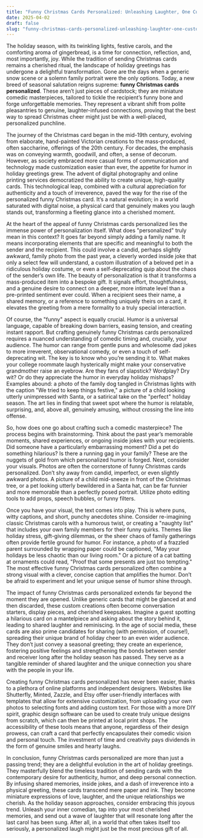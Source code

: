 ```yaml
---
title: "Funny Christmas Cards Personalized: Unleashing Laughter, One Custom Creation at a Time"
date: 2025-04-02
draft: false
slug: "funny-christmas-cards-personalized-unleashing-laughter-one-custom-creation-at-a-time" 
---
```


The holiday season, with its twinkling lights, festive carols, and the comforting aroma of gingerbread, is a time for connection, reflection, and, most importantly, joy. While the tradition of sending Christmas cards remains a cherished ritual, the landscape of holiday greetings has undergone a delightful transformation. Gone are the days when a generic snow scene or a solemn family portrait were the only options. Today, a new breed of seasonal salutation reigns supreme: **funny Christmas cards personalized**. These aren’t just pieces of cardstock; they are miniature comedic masterpieces, tailored to tickle the recipient’s funny bone and forge unforgettable memories. They represent a vibrant shift from polite pleasantries to genuine, laughter-infused connections, proving that the best way to spread Christmas cheer might just be with a well-placed, personalized punchline.

The journey of the Christmas card began in the mid-19th century, evolving from elaborate, hand-painted Victorian creations to the mass-produced, often saccharine, offerings of the 20th century. For decades, the emphasis was on conveying warmth, goodwill, and often, a sense of decorum. However, as society embraced more casual forms of communication and technology made customization easier than ever, the appetite for humor in holiday greetings grew. The advent of digital photography and online printing services democratized the ability to create unique, high-quality cards. This technological leap, combined with a cultural appreciation for authenticity and a touch of irreverence, paved the way for the rise of the personalized funny Christmas card. It’s a natural evolution; in a world saturated with digital noise, a physical card that genuinely makes you laugh stands out, transforming a fleeting glance into a cherished moment.

At the heart of the appeal of funny Christmas cards personalized lies the immense power of personalization itself. What does "personalized" truly mean in this context? It goes far beyond simply adding a family name. It means incorporating elements that are specific and meaningful to both the sender and the recipient. This could involve a candid, perhaps slightly awkward, family photo from the past year, a cleverly worded inside joke that only a select few will understand, a custom illustration of a beloved pet in a ridiculous holiday costume, or even a self-deprecating quip about the chaos of the sender’s own life. The beauty of personalization is that it transforms a mass-produced item into a bespoke gift. It signals effort, thoughtfulness, and a genuine desire to connect on a deeper, more intimate level than a pre-printed sentiment ever could. When a recipient sees their name, a shared memory, or a reference to something uniquely theirs on a card, it elevates the greeting from a mere formality to a truly special interaction.

Of course, the "funny" aspect is equally crucial. Humor is a universal language, capable of breaking down barriers, easing tension, and creating instant rapport. But crafting genuinely funny Christmas cards personalized requires a nuanced understanding of comedic timing and, crucially, your audience. The humor can range from gentle puns and wholesome dad jokes to more irreverent, observational comedy, or even a touch of self-deprecating wit. The key is to know who you’re sending it to. What makes your college roommate laugh hysterically might make your conservative grandmother raise an eyebrow. Are they fans of slapstick? Wordplay? Dry wit? Or do they appreciate the humor in everyday holiday mishaps? Examples abound: a photo of the family dog tangled in Christmas lights with the caption "We tried to keep things festive," a picture of a child looking utterly unimpressed with Santa, or a satirical take on the "perfect" holiday season. The art lies in finding that sweet spot where the humor is relatable, surprising, and, above all, genuinely amusing, without crossing the line into offense.

So, how does one go about crafting such a comedic masterpiece? The process begins with brainstorming. Think about the past year’s memorable moments, shared experiences, or ongoing inside jokes with your recipients. Did someone have a particularly embarrassing moment? Did a pet do something hilarious? Is there a running gag in your family? These are the nuggets of gold from which personalized humor is forged. Next, consider your visuals. Photos are often the cornerstone of funny Christmas cards personalized. Don’t shy away from candid, imperfect, or even slightly awkward photos. A picture of a child mid-sneeze in front of the Christmas tree, or a pet looking utterly bewildered in a Santa hat, can be far funnier and more memorable than a perfectly posed portrait. Utilize photo editing tools to add props, speech bubbles, or funny filters.

Once you have your visual, the text comes into play. This is where puns, witty captions, and short, punchy anecdotes shine. Consider re-imagining classic Christmas carols with a humorous twist, or creating a "naughty list" that includes your own family members for their funny quirks. Themes like holiday stress, gift-giving dilemmas, or the sheer chaos of family gatherings often provide fertile ground for humor. For instance, a photo of a frazzled parent surrounded by wrapping paper could be captioned, "May your holidays be less chaotic than our living room." Or a picture of a cat batting at ornaments could read, "Proof that some presents are just too tempting." The most effective funny Christmas cards personalized often combine a strong visual with a clever, concise caption that amplifies the humor. Don’t be afraid to experiment and let your unique sense of humor shine through.

The impact of funny Christmas cards personalized extends far beyond the moment they are opened. Unlike generic cards that might be glanced at and then discarded, these custom creations often become conversation starters, display pieces, and cherished keepsakes. Imagine a guest spotting a hilarious card on a mantelpiece and asking about the story behind it, leading to shared laughter and reminiscing. In the age of social media, these cards are also prime candidates for sharing (with permission, of course!), spreading their unique brand of holiday cheer to an even wider audience. They don’t just convey a seasonal greeting; they create an experience, fostering positive feelings and strengthening the bonds between sender and receiver long after the holiday season has passed. They serve as a tangible reminder of shared laughter and the unique connection you share with the people in your life.

Creating funny Christmas cards personalized has never been easier, thanks to a plethora of online platforms and independent designers. Websites like Shutterfly, Minted, Zazzle, and Etsy offer user-friendly interfaces with templates that allow for extensive customization, from uploading your own photos to selecting fonts and adding custom text. For those with a more DIY spirit, graphic design software can be used to create truly unique designs from scratch, which can then be printed at local print shops. The accessibility of these tools means that anyone, regardless of their design prowess, can craft a card that perfectly encapsulates their comedic vision and personal touch. The investment of time and creativity pays dividends in the form of genuine smiles and hearty laughs.

In conclusion, funny Christmas cards personalized are more than just a passing trend; they are a delightful evolution in the art of holiday greetings. They masterfully blend the timeless tradition of sending cards with the contemporary desire for authenticity, humor, and deep personal connection. By infusing shared memories, inside jokes, and a dash of irreverence into a physical greeting, these cards transcend mere paper and ink. They become miniature expressions of love, laughter, and the unique relationships we cherish. As the holiday season approaches, consider embracing this joyous trend. Unleash your inner comedian, tap into your most cherished memories, and send out a wave of laughter that will resonate long after the last carol has been sung. After all, in a world that often takes itself too seriously, a personalized laugh might just be the most precious gift of all.